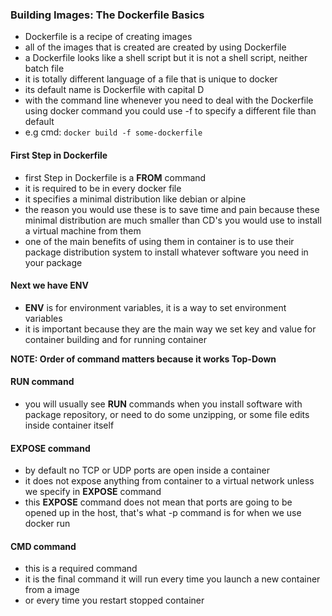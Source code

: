 ### Building Images: The Dockerfile Basics

  * Dockerfile is a recipe of creating images
  * all of the images that is created are created by using Dockerfile
  * a Dockerfile looks like a shell script but it is not a shell script, neither batch file
  * it is totally different language of a file that is unique to docker
  * its default name is Dockerfile with capital D
  * with the command line whenever you need to deal with the Dockerfile using docker command you could use -f to specify a different file than default
  * e.g cmd: `docker build -f some-dockerfile`

#### First Step in Dockerfile

  * first Step in Dockerfile is a __FROM__ command
  * it is required to be in every docker file
  * it specifies a minimal distribution like debian or alpine
  * the reason you would use these is to save time and pain because these minimal distribution are much smaller than CD's you would use to install a virtual machine from them 
  * one of the main benefits of using them in container is to use their package distribution system to install whatever software you need in your package

#### Next we have ENV 

  * __ENV__ is for environment variables, it is a way to set environment variables
  * it is important because they are the main way we set key and value for container building and for running container

__NOTE: Order of command matters because it works Top-Down__

#### RUN command

  * you will usually see __RUN__ commands when you install software with package repository, or need to do some unzipping, or some file edits inside container itself

#### EXPOSE command

  * by default no TCP or UDP ports are open inside a container
  * it does not expose anything from container to a virtual network unless we specify in __EXPOSE__ command
  * this __EXPOSE__ command does not mean that ports are going to be opened up in the host, that's what -p command is for when we use docker run

#### CMD command

  * this is a required command
  * it is the final command it will run every time you launch a new container from a image
  * or every time you restart stopped container